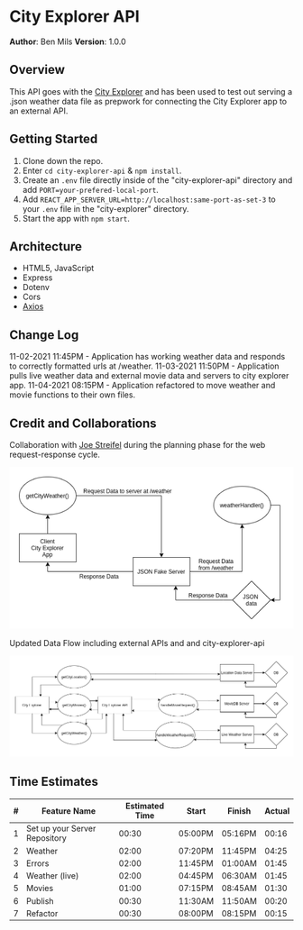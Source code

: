 # City Explorer API

**Author**: Ben Mils 
**Version**: 1.0.0

## Overview

This API goes with the [City Explorer](https://github.com/akkanben/city-explorer) and has been used to test out serving a .json weather data file as prepwork for connecting the City Explorer app to an external API.

## Getting Started

1. Clone down the repo.
2. Enter `cd city-explorer-api` & `npm install`.
3. Create an `.env` file directly inside of the "city-explorer-api" directory and add `PORT=your-prefered-local-port`.
4. Add `REACT_APP_SERVER_URL=http://localhost:same-port-as-set-3` to your `.env` file in the "city-explorer" directory.
4. Start the app with `npm start`.

## Architecture

- HTML5, JavaScript
- Express
- Dotenv
- Cors
- [Axios](https://www.npmjs.com/package/axios)

## Change Log

11-02-2021 11:45PM - Application has working weather data and responds to correctly formatted urls at /weather.
11-03-2021 11:50PM - Application pulls live weather data and external movie data and servers to city explorer app. 
11-04-2021 08:15PM - Application refactored to move weather and movie functions to their own files.
 

## Credit and Collaborations

Collaboration with [Joe Streifel](https://github.com/jstreifel-33) during the planning phase for the web request-response cycle.

<div align="left" ><img src="./images/lab_07-data-flow.png" /></div>


Updated Data Flow including external APIs and and city-explorer-api

<div align="left" ><img src="./images/lab_09-data-flow.png" /></div>

## Time Estimates

| # | Feature Name                  | Estimated Time |  Start   | Finish  | Actual |
| - | ------------------------------| -------------- | -------- | ------- | ------ |
| 1 | Set up your Server Repository | 00:30          | 05:00PM  | 05:16PM | 00:16  |
| 2 | Weather                       | 02:00          | 07:20PM  | 11:45PM | 04:25  |
| 3 | Errors                        | 02:00          | 11:45PM  | 01:00AM | 01:45  |
| 4 | Weather (live)                | 02:00          | 04:45PM  | 06:30AM | 01:45  |
| 5 | Movies                        | 01:00          | 07:15PM  | 08:45AM | 01:30  |
| 6 | Publish                       | 00:30          | 11:30AM  | 11:50AM | 00:20  |
| 7 | Refactor                      | 00:30          | 08:00PM  | 08:15PM | 00:15  |
